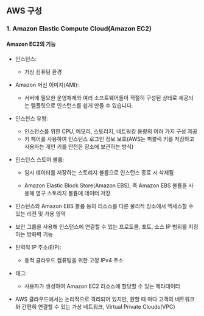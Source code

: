 ## AWS 구성  
### 1. Amazon Elastic Compute Cloud(Amazon EC2)
#### Amazon EC2의 기능

- 인스턴스: 
	- 가상 컴퓨팅 환경

- Amazon 머신 이미지(AMI): 
	- 서버에 필요한 운영체제와 여러 소프트웨어들이 적절히 구성된 상태로 제공되는 템플릿으로 인스턴스를 쉽게 만들 수 있습니다.

- 인스턴스 유형: 
	- 인스턴스를 위한 CPU, 메모리, 스토리지, 네트워킹 용량의 여러 가지 구성 제공
	- 키 페어를 사용하여 인스턴스 로그인 정보 보호(AWS는 퍼블릭 키를 저장하고 사용자는 개인 키를 안전한 장소에 보관하는 방식)

- 인스턴스 스토어 볼륨: 
	- 임시 데이터를 저장하는 스토리지 볼륨으로 인스턴스 종료 시 삭제됨

	- Amazon Elastic Block Store(Amazon EBS), 즉 Amazon EBS 볼륨을 사용해 영구 스토리지 볼륨에 데이터 저장

- 인스턴스와 Amazon EBS 볼륨 등의 리소스를 다른 물리적 장소에서 액세스할 수 있는 리전 및 가용 영역

- 보안 그룹을 사용해 인스턴스에 연결할 수 있는 프로토콜, 포트, 소스 IP 범위를 지정하는 방화벽 기능

- 탄력적 IP 주소(EIP): 
	- 동적 클라우드 컴퓨팅을 위한 고정 IPv4 주소

- 태그: 
	- 사용자가 생성하여 Amazon EC2 리소스에 할당할 수 있는 메타데이터

- AWS 클라우드에서는 논리적으로 격리되어 있지만, 원할 때 마다 고객의 네트워크와 간편히 연결할 수 있는 가상 네트워크, Virtual Private Clouds(VPC)